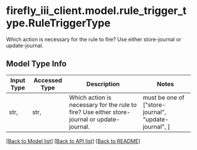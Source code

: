 # firefly_iii_client.model.rule_trigger_type.RuleTriggerType

Which action is necessary for the rule to fire? Use either store-journal or update-journal.

## Model Type Info
Input Type | Accessed Type | Description | Notes
------------ | ------------- | ------------- | -------------
str,  | str,  | Which action is necessary for the rule to fire? Use either store-journal or update-journal. | must be one of ["store-journal", "update-journal", ] 

[[Back to Model list]](../../README.md#documentation-for-models) [[Back to API list]](../../README.md#documentation-for-api-endpoints) [[Back to README]](../../README.md)

